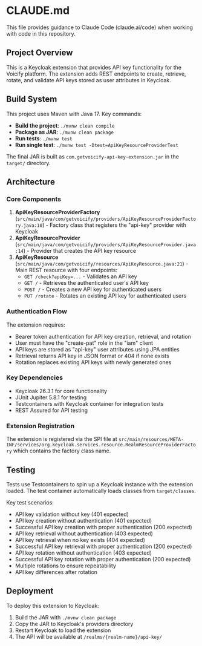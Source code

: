 # CLAUDE.md

This file provides guidance to Claude Code (claude.ai/code) when working with code in this repository.

## Project Overview

This is a Keycloak extension that provides API key functionality for the Voicify platform. The extension adds REST endpoints to create, retrieve, rotate, and validate API keys stored as user attributes in Keycloak.

## Build System

This project uses Maven with Java 17. Key commands:

- **Build the project**: `./mvnw clean compile`
- **Package as JAR**: `./mvnw clean package`
- **Run tests**: `./mvnw test`
- **Run single test**: `./mvnw test -Dtest=ApiKeyResourceProviderTest`

The final JAR is built as `com.getvoicify-api-key-extension.jar` in the `target/` directory.

## Architecture

### Core Components

1. **ApiKeyResourceProviderFactory** (`src/main/java/com/getvoicify/providers/ApiKeyResourceProviderFactory.java:10`) - Factory class that registers the "api-key" provider with Keycloak
2. **ApiKeyResourceProvider** (`src/main/java/com/getvoicify/providers/ApiKeyResourceProvider.java:14`) - Provider that creates the API key resource
3. **ApiKeyResource** (`src/main/java/com/getvoicify/resources/ApiKeyResource.java:21`) - Main REST resource with four endpoints:
   - `GET /check?apiKey=...` - Validates an API key
   - `GET /` - Retrieves the authenticated user's API key
   - `POST /` - Creates a new API key for authenticated users
   - `PUT /rotate` - Rotates an existing API key for authenticated users

### Authentication Flow

The extension requires:
- Bearer token authentication for API key creation, retrieval, and rotation
- User must have the "create-pat" role in the "iam" client
- API keys are stored as "api-key" user attributes using JPA entities
- Retrieval returns API key in JSON format or 404 if none exists
- Rotation replaces existing API keys with newly generated ones

### Key Dependencies

- Keycloak 26.3.1 for core functionality
- JUnit Jupiter 5.8.1 for testing
- Testcontainers with Keycloak container for integration tests
- REST Assured for API testing

### Extension Registration

The extension is registered via the SPI file at `src/main/resources/META-INF/services/org.keycloak.services.resource.RealmResourceProviderFactory` which contains the factory class name.

## Testing

Tests use Testcontainers to spin up a Keycloak instance with the extension loaded. The test container automatically loads classes from `target/classes`.

Key test scenarios:
- API key validation without key (401 expected)
- API key creation without authentication (401 expected)
- Successful API key creation with proper authentication (200 expected)
- API key retrieval without authentication (403 expected)
- API key retrieval when no key exists (404 expected)
- Successful API key retrieval with proper authentication (200 expected)
- API key rotation without authentication (403 expected)
- Successful API key rotation with proper authentication (200 expected)
- Multiple rotations to ensure repeatability
- API key differences after rotation

## Deployment

To deploy this extension to Keycloak:
1. Build the JAR with `./mvnw clean package`
2. Copy the JAR to Keycloak's providers directory
3. Restart Keycloak to load the extension
4. The API will be available at `/realms/{realm-name}/api-key/`